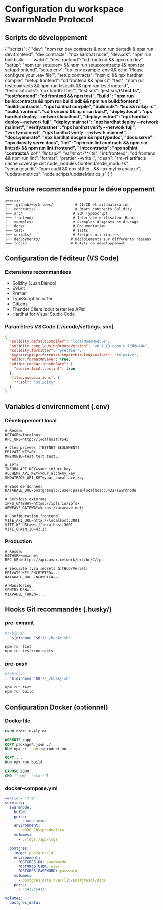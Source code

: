 # Configuration du workspace SwarmNode Protocol

## Scripts de développement
{
  "scripts": {
    "dev": "npm run dev:contracts & npm run dev:sdk & npm run dev:frontend",
    "dev:contracts": "npx hardhat node",
    "dev:sdk": "npm run build:sdk -- --watch",
    "dev:frontend": "cd frontend && npm run dev",
    "setup": "npm run setup:env && npm run setup:contracts && npm run setup:frontend",
    "setup:env": "cp .env.example .env && echo 'Please configure your .env file'",
    "setup:contracts": "npm ci && npx hardhat compile",
    "setup:frontend": "cd frontend && npm ci",
    "test": "npm run test:contracts && npm run test:sdk && npm run test:frontend",
    "test:contracts": "npx hardhat test",
    "test:sdk": "jest src/**/*.test.ts",
    "test:frontend": "cd frontend && npm test",
    "build": "npm run build:contracts && npm run build:sdk && npm run build:frontend",
    "build:contracts": "npx hardhat compile",
    "build:sdk": "tsc && rollup -c",
    "build:frontend": "cd frontend && npm run build",
    "deploy:local": "npx hardhat deploy --network localhost",
    "deploy:testnet": "npx hardhat deploy --network fuji",
    "deploy:mainnet": "npx hardhat deploy --network mainnet",
    "verify:testnet": "npx hardhat verify --network fuji",
    "verify:mainnet": "npx hardhat verify --network mainnet",
    "docs:generate": "npx hardhat docgen && npx typedoc",
    "docs:serve": "npx docsify serve docs",
    "lint": "npm run lint:contracts && npm run lint:sdk && npm run lint:frontend",
    "lint:contracts": "npx solhint 'contracts/**/*.sol'",
    "lint:sdk": "eslint src/**/*.ts",
    "lint:frontend": "cd frontend && npm run lint",
    "format": "prettier --write .",
    "clean": "rm -rf artifacts cache coverage dist node_modules frontend/node_modules",
    "security:audit": "npm audit && npx slither . && npx mythx analyze",
    "update-metrics": "node scripts/updateMetrics.js"
  }
}

## Structure recommandée pour le développement

```
swarms/
├── .github/workflows/          # CI/CD et automatisation
├── contracts/                  # Smart contracts Solidity
├── src/                       # SDK TypeScript
├── frontend/                  # Interface utilisateur React
├── examples/                  # Exemples d'agents et d'usage
├── docs/                      # Documentation
├── test/                      # Tests
├── scripts/                   # Scripts utilitaires
├── deployments/              # Déploiements sur différents réseaux
└── tools/                    # Outils de développement
```

## Configuration de l'éditeur (VS Code)

### Extensions recommandées
- Solidity (Juan Blanco)
- ESLint
- Prettier
- TypeScript Importer
- GitLens
- Thunder Client (pour tester les APIs)
- Hardhat for Visual Studio Code

### Paramètres VS Code (.vscode/settings.json)
```json
{
  "solidity.defaultCompiler": "localNodeModule",
  "solidity.compileUsingRemoteVersion": "v0.8.19+commit.7dd6d404",
  "solidity.formatter": "prettier",
  "typescript.preferences.importModuleSpecifier": "relative",
  "editor.formatOnSave": true,
  "editor.codeActionsOnSave": {
    "source.fixAll.eslint": true
  },
  "files.associations": {
    "*.sol": "solidity"
  }
}
```

## Variables d'environnement (.env)

### Développement local
```
# Réseau
NETWORK=localhost
RPC_URL=http://localhost:8545

# Clés privées (TESTNET SEULEMENT)
PRIVATE_KEY=0x...
MNEMONIC=test test test...

# APIs
INFURA_API_KEY=your_infura_key
ALCHEMY_API_KEY=your_alchemy_key
SNOWTRACE_API_KEY=your_snowtrace_key

# Base de données
DATABASE_URL=postgresql://user:pass@localhost:5432/swarmnode

# Services externes
IPFS_GATEWAY=https://ipfs.io/ipfs/
ARWEAVE_GATEWAY=https://arweave.net/

# Configuration frontend
VITE_API_URL=http://localhost:3001
VITE_WS_URL=ws://localhost:3001
VITE_CHAIN_ID=43113
```

### Production
```
# Réseau
NETWORK=mainnet
RPC_URL=https://api.avax.network/ext/bc/C/rpc

# Sécurité (via secrets GitHub/Vercel)
PRIVATE_KEY_ENCRYPTED=...
DATABASE_URL_ENCRYPTED=...

# Monitoring
SENTRY_DSN=...
MIXPANEL_TOKEN=...
```

## Hooks Git recommandés (.husky/)

### pre-commit
```bash
#!/bin/sh
. "$(dirname "$0")/_/husky.sh"

npm run lint
npm run test:contracts
```

### pre-push
```bash
#!/bin/sh
. "$(dirname "$0")/_/husky.sh"

npm run test
npm run build
```

## Configuration Docker (optionnel)

### Dockerfile
```dockerfile
FROM node:18-alpine

WORKDIR /app
COPY package*.json ./
RUN npm ci --only=production

COPY . .
RUN npm run build

EXPOSE 3000
CMD ["npm", "start"]
```

### docker-compose.yml
```yaml
version: '3.8'
services:
  swarmnode:
    build: .
    ports:
      - "3000:3000"
    environment:
      - NODE_ENV=production
    volumes:
      - ./logs:/app/logs
  
  postgres:
    image: postgres:14
    environment:
      POSTGRES_DB: swarmnode
      POSTGRES_USER: user
      POSTGRES_PASSWORD: password
    volumes:
      - postgres_data:/var/lib/postgresql/data
    ports:
      - "5432:5432"

volumes:
  postgres_data:
```
